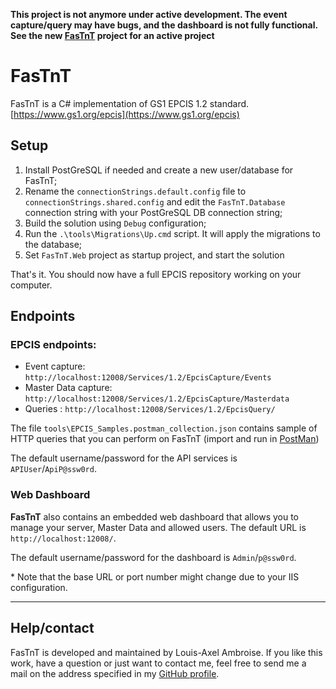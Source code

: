**This project is not anymore under active development. The event capture/query may have bugs, and the dashboard is not fully functional. See the new [FasTnT](https://github.com/louisaxel-ambroise/fastnt) project for an active project** 

# FasTnT
FasTnT is a C# implementation of GS1 EPCIS 1.2 standard. [https://www.gs1.org/epcis](https://www.gs1.org/epcis)

## Setup

1. Install PostGreSQL if needed and create a new user/database for FasTnT;
2. Rename the `connectionStrings.default.config` file to `connectionStrings.shared.config` and edit the `FasTnT.Database` connection string with your PostGreSQL DB connection string;
3. Build the solution using `Debug` configuration;
4. Run the `.\tools\Migrations\Up.cmd` script. It will apply the migrations to the database;
5. Set `FasTnT.Web` project as startup project, and start the solution

That's it. You should now have a full EPCIS repository working on your computer.

## Endpoints

### EPCIS endpoints:

- Event capture: `http://localhost:12008/Services/1.2/EpcisCapture/Events` 
- Master Data capture: `http://localhost:12008/Services/1.2/EpcisCapture/Masterdata` 
- Queries : `http://localhost:12008/Services/1.2/EpcisQuery/`

The file `tools\EPCIS_Samples.postman_collection.json` contains sample of HTTP queries that you can perform on FasTnT (import and run in [PostMan](https://www.getpostman.com/))

The default username/password for the API services is `APIUser`/`ApiP@ssw0rd`.

### Web Dashboard

**FasTnT** also contains an embedded web dashboard that allows you to manage your server, Master Data and allowed users. The default URL is `http://localhost:12008/`.

The default username/password for the dashboard is `Admin`/`p@ssw0rd`.


\* Note that the base URL or port number might change due to your IIS configuration.

----------

## Help/contact

FasTnT is developed and maintained by Louis-Axel Ambroise. If you like this work, have a question or just want to contact me, feel free to send me a mail on the address specified in my [GitHub profile](http://github.com/louisaxel-ambroise).
